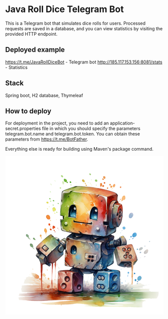# Java Roll Dice Telegram Bot

This is a Telegram bot that simulates dice rolls for users. Processed requests are saved in a database, and you can view statistics by visiting the provided HTTP endpoint.

## Deployed example

https://t.me/JavaRollDiceBot - Telegram bot
http://185.117.153.156:8081/stats - Statistics

## Stack

Spring boot, H2 database, Thymeleaf

## How to deploy

For deployment in the project, you need to add an application-secret.properties file in which you should specify the parameters telegram.bot.name and telegram.bot.token. You can obtain these parameters from https://t.me/BotFather.

Everything else is ready for building using Maven's package command.

<p align="center">
  <img src="java_roll_dice_bot.png" alt="Bot Image">
</p>